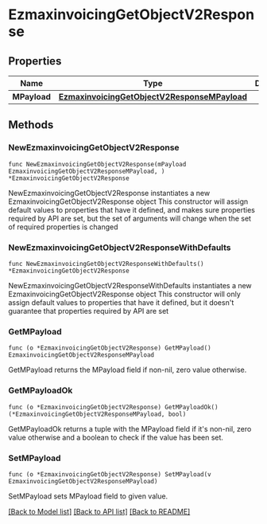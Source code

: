 # EzmaxinvoicingGetObjectV2Response

## Properties

Name | Type | Description | Notes
------------ | ------------- | ------------- | -------------
**MPayload** | [**EzmaxinvoicingGetObjectV2ResponseMPayload**](EzmaxinvoicingGetObjectV2ResponseMPayload.md) |  | 

## Methods

### NewEzmaxinvoicingGetObjectV2Response

`func NewEzmaxinvoicingGetObjectV2Response(mPayload EzmaxinvoicingGetObjectV2ResponseMPayload, ) *EzmaxinvoicingGetObjectV2Response`

NewEzmaxinvoicingGetObjectV2Response instantiates a new EzmaxinvoicingGetObjectV2Response object
This constructor will assign default values to properties that have it defined,
and makes sure properties required by API are set, but the set of arguments
will change when the set of required properties is changed

### NewEzmaxinvoicingGetObjectV2ResponseWithDefaults

`func NewEzmaxinvoicingGetObjectV2ResponseWithDefaults() *EzmaxinvoicingGetObjectV2Response`

NewEzmaxinvoicingGetObjectV2ResponseWithDefaults instantiates a new EzmaxinvoicingGetObjectV2Response object
This constructor will only assign default values to properties that have it defined,
but it doesn't guarantee that properties required by API are set

### GetMPayload

`func (o *EzmaxinvoicingGetObjectV2Response) GetMPayload() EzmaxinvoicingGetObjectV2ResponseMPayload`

GetMPayload returns the MPayload field if non-nil, zero value otherwise.

### GetMPayloadOk

`func (o *EzmaxinvoicingGetObjectV2Response) GetMPayloadOk() (*EzmaxinvoicingGetObjectV2ResponseMPayload, bool)`

GetMPayloadOk returns a tuple with the MPayload field if it's non-nil, zero value otherwise
and a boolean to check if the value has been set.

### SetMPayload

`func (o *EzmaxinvoicingGetObjectV2Response) SetMPayload(v EzmaxinvoicingGetObjectV2ResponseMPayload)`

SetMPayload sets MPayload field to given value.



[[Back to Model list]](../README.md#documentation-for-models) [[Back to API list]](../README.md#documentation-for-api-endpoints) [[Back to README]](../README.md)


